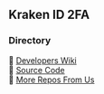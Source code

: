 ## Kraken ID 2FA
### Directory
🐙 <a href="https://github.com/kraken-id/2FA/wiki">Developers Wiki </a><br>
🐙 <a href="https://github.com/kraken-id/2FA/">Source Code </a><br>
🐙 <a href="https://github.com/kraken-id">More Repos From Us </a><br>
</br>
